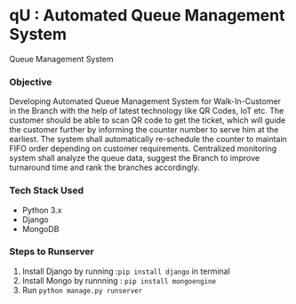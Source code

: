 # qU : Automated Queue Management System
Queue Management System

### Objective

Developing Automated Queue Management System for Walk-In-Customer in the Branch with the help of latest technology like QR Codes, IoT etc. The customer should be able to scan QR code to get the ticket, which will guide the customer further by informing the counter number to serve him at the earliest. The system shall automatically re-schedule the counter to maintain FIFO order depending on customer requirements. Centralized monitoring system shall analyze the queue data, suggest the Branch to improve turnaround time and rank the branches accordingly.

### Tech Stack Used

- Python 3.x
- Django
- MongoDB

### Steps to Runserver
1. Install Django by running :`pip install django` in terminal
2. Install Mongo by runnning : `pip install mongoengine`
3. Run `python manage.py runserver`
